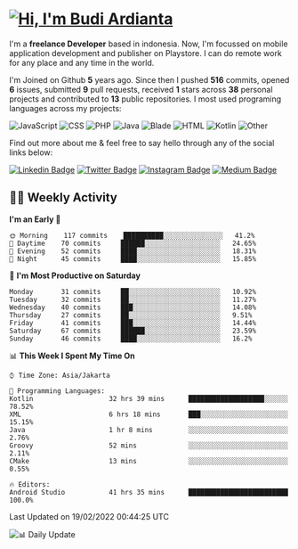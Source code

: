 # [![Hi, I'm Budi Ardianta](https://readme-typing-svg.herokuapp.com?size=24&vCenter=true&lines=%F0%9F%91%8B+Hi%2C+I'm+Budi+Ardianta+;%F0%9F%92%BB+Android+And+Web+Developer+)](https://git.io/typing-svg)

I'm a **freelance Developer** based in indonesia. Now, I'm focussed on mobile application development and publisher on Playstore. I can do remote work for any place and any time in the world.

I'm Joined on Github **5** years ago. Since then I pushed **516** commits, opened **6** issues, submitted **9** pull requests, received **1** stars across **38** personal projects and contributed to **13** public repositories.
I most used programing languages across my projects:

![JavaScript](https://img.shields.io/badge/-JavaScript-%23f1e05a?style=flat&logo=JavaScript&logoColor=white)
![CSS](https://img.shields.io/badge/-CSS-%23563d7c?style=flat&logo=CSS&logoColor=white)
![PHP](https://img.shields.io/badge/-PHP-%234F5D95?style=flat&logo=PHP&logoColor=white)
![Java](https://img.shields.io/badge/-Java-%23b07219?style=flat&logo=Java&logoColor=white)
![Blade](https://img.shields.io/badge/-Blade-%23f7523f?style=flat&logo=Blade&logoColor=white)
![HTML](https://img.shields.io/badge/-HTML-%23e34c26?style=flat&logo=HTML&logoColor=white)
![Kotlin](https://img.shields.io/badge/-Kotlin-%23A97BFF?style=flat&logo=Kotlin&logoColor=white)
![Other](https://img.shields.io/badge/-Other-%23ededed?style=flat&logo=Other&logoColor=white)

Find out more about me & feel free to say hello through any of the social links below:

[![Linkedin Badge](https://img.shields.io/badge/-budiardianata-blue?style=flat&logo=Linkedin&logoColor=white&link=https://www.linkedin.com/in/budiardianata/)](https://www.linkedin.com/in/budiardianata/)
[![Twitter Badge](https://img.shields.io/badge/-budiardianata-%231DA1F2.svg?style=flat&logo=twitter&logoColor=white&link=https://www.twitter.com/budiardianata)](https://www.linkedin.com/in/budiardianata/)
[![Instagram Badge](https://img.shields.io/badge/-budiardianata-purple?style=flat&logo=instagram&logoColor=white&link=https://instagram.com/budiardianata/)](https://instagram.com/budiardianata)
[![Medium Badge](https://img.shields.io/badge/-@budiardianata-%2312100E.svg?style=flat&logo=Medium&logoColor=white&link=https://medium.com/@budiardianata/)](https://medium.com/@budiardianata)

## 👨‍💻 Weekly Activity
<!--START_SECTION:waka-->
**I'm an Early 🐤** 

```text
🌞 Morning    117 commits    ██████████░░░░░░░░░░░░░░░   41.2% 
🌆 Daytime    70 commits     ██████░░░░░░░░░░░░░░░░░░░   24.65% 
🌃 Evening    52 commits     ████░░░░░░░░░░░░░░░░░░░░░   18.31% 
🌙 Night      45 commits     ████░░░░░░░░░░░░░░░░░░░░░   15.85%

```
📅 **I'm Most Productive on Saturday** 

```text
Monday       31 commits     ██░░░░░░░░░░░░░░░░░░░░░░░   10.92% 
Tuesday      32 commits     ██░░░░░░░░░░░░░░░░░░░░░░░   11.27% 
Wednesday    40 commits     ███░░░░░░░░░░░░░░░░░░░░░░   14.08% 
Thursday     27 commits     ██░░░░░░░░░░░░░░░░░░░░░░░   9.51% 
Friday       41 commits     ███░░░░░░░░░░░░░░░░░░░░░░   14.44% 
Saturday     67 commits     ██████░░░░░░░░░░░░░░░░░░░   23.59% 
Sunday       46 commits     ████░░░░░░░░░░░░░░░░░░░░░   16.2%

```


📊 **This Week I Spent My Time On** 

```text
⌚︎ Time Zone: Asia/Jakarta

💬 Programming Languages: 
Kotlin                   32 hrs 39 mins      ███████████████████░░░░░░   78.52% 
XML                      6 hrs 18 mins       ███░░░░░░░░░░░░░░░░░░░░░░   15.15% 
Java                     1 hr 8 mins         ░░░░░░░░░░░░░░░░░░░░░░░░░   2.76% 
Groovy                   52 mins             ░░░░░░░░░░░░░░░░░░░░░░░░░   2.11% 
CMake                    13 mins             ░░░░░░░░░░░░░░░░░░░░░░░░░   0.55%

🔥 Editors: 
Android Studio           41 hrs 35 mins      █████████████████████████   100.0%

```


 Last Updated on 19/02/2022 00:44:25 UTC
<!--END_SECTION:waka-->

![📊 Daily Update](https://github.com/budiardianata/budiardianata/actions/workflows/update-activity.yml/badge.svg)
